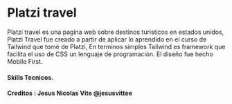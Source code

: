 # Platzi travel

Platzi travel es una pagina web sobre destinos turisticos en estados unidos, Platzi Travel fue creado a partir de aplicar lo aprendido en el curso de Tailwind que tomé de Platzi, En terminos simples Tailwind es framework que facilita el uso de CSS un lenguaje de programación. El diseño fue hecho Mobile First.

#### Skills Tecnicos.


#### Creditos : Jesus Nicolas Vite @jesusvittee
